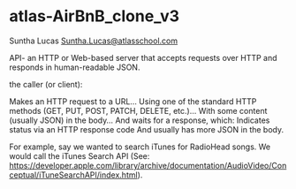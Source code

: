 # atlas-AirBnB_clone_v3

Suntha Lucas Suntha.Lucas@atlasschool.com

API-
an HTTP or Web-based server that accepts requests over HTTP and responds in human-readable JSON.

 the caller (or client):

Makes an HTTP request to a URL…
Using one of the standard HTTP methods (GET, PUT, POST, PATCH, DELETE, etc.)…
With some content (usually JSON) in the body…
And waits for a response, which:
Indicates status via an HTTP response code
And usually has more JSON in the body.

For example, say we wanted to search iTunes for RadioHead songs. We would call the iTunes Search API (See: https://developer.apple.com/library/archive/documentation/AudioVideo/Conceptual/iTuneSearchAPI/index.html).
